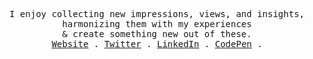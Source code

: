<p align="center">
  <samp>
    I enjoy collecting new impressions, views, and insights, harmonizing them with my experiences<br/> & create something new out of these.<br/>
    <a href="https://alisoueidan.com/">Website</a> .
    <a href="https://twitter.com/lazercaveman">Twitter</a> .
    <a href="https://www.linkedin.com/in/ali-soueidan/">LinkedIn</a> .
    <a href="https://codepen.io/lazercaveman/">CodePen</a> .
  </samp>
</p>
